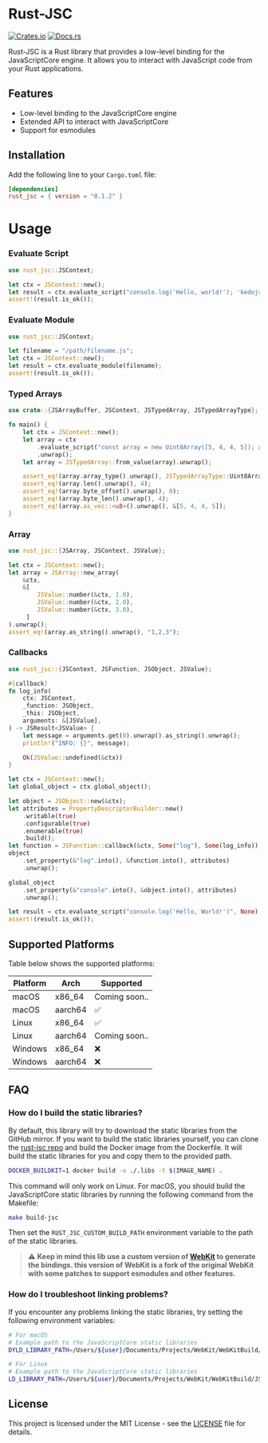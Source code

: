# Rust-JSC

[![Crates.io](https://img.shields.io/crates/v/rust-jsc.svg)](https://crates.io/crates/rust-jsc)
[![Docs.rs](https://docs.rs/rust_jsc/badge.svg)](https://docs.rs/rust_jsc)

Rust-JSC is a Rust library that provides a low-level binding for the JavaScriptCore engine. It allows you to interact with JavaScript code from your Rust applications.

## Features

- Low-level binding to the JavaScriptCore engine
- Extended API to interact with JavaScriptCore
- Support for esmodules


## Installation

Add the following line to your `Cargo.toml` file:

```toml
[dependencies]
rust_jsc = { version = "0.1.2" }
```

# Usage

### Evaluate Script

```rust
use rust_jsc::JSContext;

let ctx = JSContext::new();
let result = ctx.evaluate_script("console.log('Hello, world!'); 'kedojs'", Some(0));
assert!(result.is_ok());
```

### Evaluate Module

```rust
use rust_jsc::JSContext;

let filename = "/path/filename.js";
let ctx = JSContext::new();
let result = ctx.evaluate_module(filename);
assert!(result.is_ok());
```

### Typed Arrays

```rust
use crate::{JSArrayBuffer, JSContext, JSTypedArray, JSTypedArrayType};

fn main() {
    let ctx = JSContext::new();
    let array = ctx
        .evaluate_script("const array = new Uint8Array([5, 4, 4, 5]); array", None)
        .unwrap();
    let array = JSTypedArray::from_value(array).unwrap();

    assert_eq!(array.array_type().unwrap(), JSTypedArrayType::Uint8Array);
    assert_eq!(array.len().unwrap(), 4);
    assert_eq!(array.byte_offset().unwrap(), 0);
    assert_eq!(array.byte_len().unwrap(), 4);
    assert_eq!(array.as_vec::<u8>().unwrap(), &[5, 4, 4, 5]);
}
```

### Array

```rust
use rust_jsc::{JSArray, JSContext, JSValue};

let ctx = JSContext::new();
let array = JSArray::new_array(
    &ctx,
    &[
        JSValue::number(&ctx, 1.0),
        JSValue::number(&ctx, 2.0),
        JSValue::number(&ctx, 3.0),
     ]
).unwrap();
assert_eq!(array.as_string().unwrap(), "1,2,3");
```

### Callbacks

```rust
use rust_jsc::{JSContext, JSFunction, JSObject, JSValue};

#[callback]
fn log_info(
    ctx: JSContext,
    _function: JSObject,
    _this: JSObject,
    arguments: &[JSValue],
) -> JSResult<JSValue> {
    let message = arguments.get(0).unwrap().as_string().unwrap();
    println!("INFO: {}", message);

    Ok(JSValue::undefined(&ctx))
}

let ctx = JSContext::new();
let global_object = ctx.global_object();

let object = JSObject::new(&ctx);
let attributes = PropertyDescriptorBuilder::new()
    .writable(true)
    .configurable(true)
    .enumerable(true)
    .build();
let function = JSFunction::callback(&ctx, Some("log"), Some(log_info));
object
    .set_property(&"log".into(), &function.into(), attributes)
    .unwrap();

global_object
    .set_property(&"console".into(), &object.into(), attributes)
    .unwrap();

let result = ctx.evaluate_script("console.log('Hello, World!')", None);
assert!(result.is_ok());
```

## Supported Platforms

Table below shows the supported platforms:

| Platform | Arch | Supported | 
|----------|------|-----------|
| macOS    | x86_64 | Coming soon.. |
| macOS    | aarch64 | ✅ |
| Linux    | x86_64 | ✅ |
| Linux    | aarch64 | Coming soon.. |
| Windows  | x86_64 | ❌ |
| Windows  | aarch64 | ❌ |


## FAQ

### How do I build the static libraries?

By default, this library will try to download the static libraries from the GitHub mirror. If you want to build the static libraries yourself, you can clone the [rust-jsc repo](https://github.com/kevincaicedo/rust-jsc) and build the Docker image from the Dockerfile. It will build the static libraries for you and copy them to the provided path.

```bash
DOCKER_BUILDKIT=1 docker build -o ./.libs -t $(IMAGE_NAME) .
```

This command will only work on Linux. For macOS, you should build the JavaScriptCore static libraries by running the following command from the Makefile:

```bash
make build-jsc
```

Then set the `RUST_JSC_CUSTOM_BUILD_PATH` environment variable to the path of the static libraries.

> :warning: **Keep in mind this lib use a custom version of [WebKit](https://github.com/kevincaicedo/Kedo-WebKit) to generate the bindings. this version of WebKit is a fork of the original WebKit with some patches to support esmodules and other features.**

### How do I troubleshoot linking problems?

If you encounter any problems linking the static libraries, try setting the following environment variables:

```bash
# For macOS
# Example path to the JavaScriptCore static libraries
DYLD_LIBRARY_PATH=/Users/${user}/Documents/Projects/WebKit/WebKitBuild/JSCOnly/Release/lib:$DYLD_LIBRARY_PATH
```

```bash
# For Linux
# Example path to the JavaScriptCore static libraries
LD_LIBRARY_PATH=/Users/${user}/Documents/Projects/WebKit/WebKitBuild/JSCOnly/Release/lib:$LD_LIBRARY_PATH
```

## License

This project is licensed under the MIT License - see the [LICENSE](LICENSE) file for details.
